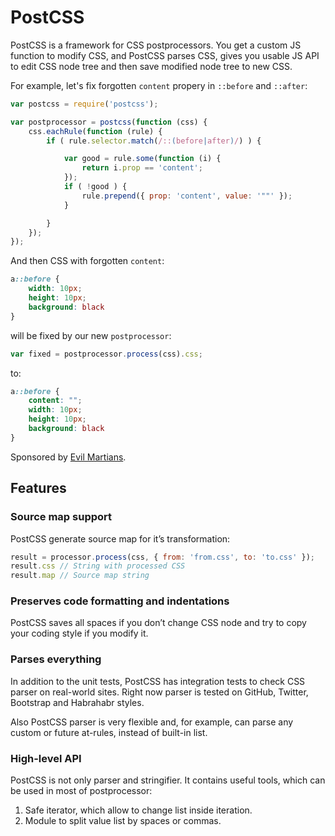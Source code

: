 # PostCSS

PostCSS is a framework for CSS postprocessors. You get a custom JS function
to modify CSS, and PostCSS parses CSS, gives you usable JS API to edit CSS node
tree and then save modified node tree to new CSS.

For example, let's fix forgotten `content` propery in `::before` and `::after`:

```js
var postcss = require('postcss');

var postprocessor = postcss(function (css) {
    css.eachRule(function (rule) {
        if ( rule.selector.match(/::(before|after)/) ) {

            var good = rule.some(function (i) {
                return i.prop == 'content';
            });
            if ( !good ) {
                rule.prepend({ prop: 'content', value: '""' });
            }

        }
    });
});
```

And then CSS with forgotten `content`:

```css
a::before {
    width: 10px;
    height: 10px;
    background: black
}
```

will be fixed by our new `postprocessor`:

```js
var fixed = postprocessor.process(css).css;
```

to:

```css
a::before {
    content: "";
    width: 10px;
    height: 10px;
    background: black
}
```

Sponsored by [Evil Martians](http://evilmartians.com/).

## Features

### Source map support

PostCSS generate source map for it’s transformation:

```js
result = processor.process(css, { from: 'from.css', to: 'to.css' });
result.css // String with processed CSS
result.map // Source map string
```

### Preserves code formatting and indentations

PostCSS saves all spaces if you don’t change CSS node and try to copy your
coding style if you modify it.

### Parses everything

In addition to the unit tests, PostCSS has integration tests to check
CSS parser on real-world sites. Right now parser is tested on GitHub, Twitter,
Bootstrap and Habrahabr styles.

Also PostCSS parser is very flexible and, for example, can parse any custom
or future at-rules, instead of built-in list.

### High-level API

PostCSS is not only parser and stringifier. It contains useful tools, which
can be used in most of postprocessor:

1. Safe iterator, which allow to change list inside iteration.
2. Module to split value list by spaces or commas.
